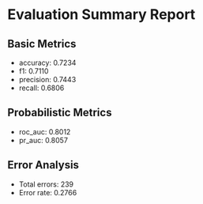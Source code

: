 # Evaluation Summary Report

## Basic Metrics

- accuracy: 0.7234
- f1: 0.7110
- precision: 0.7443
- recall: 0.6806

## Probabilistic Metrics

- roc_auc: 0.8012
- pr_auc: 0.8057

## Error Analysis

- Total errors: 239
- Error rate: 0.2766
